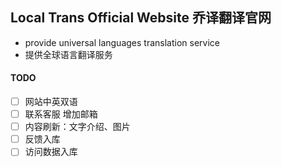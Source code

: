 ## Local Trans Official Website 乔译翻译官网
- provide universal languages translation service
- 提供全球语言翻译服务


#### TODO
- [ ] 网站中英双语
- [ ] 联系客服 增加邮箱
- [ ] 内容刷新：文字介绍、图片
- [ ] 反馈入库
- [ ] 访问数据入库